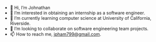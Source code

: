 - 👋 Hi, I’m Johnathan
- 👀 I’m interested in obtaining an internship as a software engineer.
- 🌱 I’m currently learning computer science at University of California, Riverside.
- 💞️ I’m looking to collaborate on software engineering team projects.
- 📫 How to reach me, jpham799@gmail.com.

<!---
jp7492code/jp7492code is a ✨ special ✨ repository because its `README.md` (this file) appears on your GitHub profile.
You can click the Preview link to take a look at your changes.
--->
